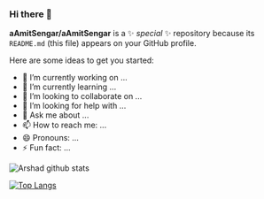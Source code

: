### Hi there 👋


**aAmitSengar/aAmitSengar** is a ✨ _special_ ✨ repository because its `README.md` (this file) appears on your GitHub profile.

Here are some ideas to get you started:

- 🔭 I’m currently working on ...
- 🌱 I’m currently learning ...
- 👯 I’m looking to collaborate on ...
- 🤔 I’m looking for help with ...
- 💬 Ask me about ...
- 📫 How to reach me: ...
- 😄 Pronouns: ...
- ⚡ Fun fact: ...



![Arshad github stats](https://github-readme-stats.vercel.app/api?username=aamitsengar&show_icons=true&count_private=false&theme=dark)

[![Top Langs](https://github-readme-stats.vercel.app/api/top-langs/?username=aamitsengar&layout=compact&theme=dark&langs_count=10)](https://github.com/anuraghazra/github-readme-stats)
